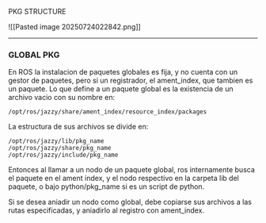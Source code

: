 PKG STRUCTURE

![[Pasted image 20250724022842.png]]

---
### GLOBAL PKG
En ROS la instalacion de paquetes globales es fija, y no cuenta con un gestor de paquetes, pero si un registrador, el ament_index, que tambien es un paquete. Lo que define a un paquete global es la existencia de un archivo vacio con su nombre en:

```
/opt/ros/jazzy/share/ament_index/resource_index/packages
```

La estructura de sus archivos se divide en:

```
/opt/ros/jazzy/lib/pkg_name
/opt/ros/jazzy/share/pkg_name
/opt/ros/jazzy/include/pkg_name
```

Entonces al llamar a un nodo de un paquete global, ros internamente busca el paquete en el ament index, y el nodo respectivo en la carpeta lib del paquete, o bajo python/pkg_name si es un script de python.

Si se desea aniadir un nodo como global, debe copiarse sus archivos a las rutas especificadas, y aniadirlo al registro con ament_index.

